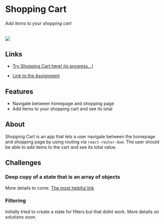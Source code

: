 # Shopping Cart
###### Add items to your shopping cart
![](https://github.com/TYLPHE/TYLPHE/blob/main/readmeAssets/shopping-cart.gif)

## Links
- [Try Shopping Cart here! (in progress...)](https://tylphe.github.io/shopping-cart/)

- [Link to the Assignment](https://www.theodinproject.com/lessons/node-path-javascript-shopping-cart)

## Features
- Navigate between homepage and shopping page
- Add items to your shopping cart and see its total

## About
Shopping Cart is an app that lets a user navigate between the homepage and shopping page by using routing via `react-router-dom`. The user should be able to add items to the cart and see its total value. 

## Challenges
### Deep copy of a state that is an array of objects
More details to come. [The most helpful link](https://stackoverflow.com/questions/597588/how-do-you-clone-an-array-of-objects-in-javascript)

### Filtering
Initially tried to create a state for filters but that didnt work. More details on solutions soon.
